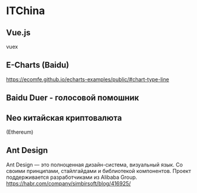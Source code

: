 # ITChina
## Vue.js
vuex
## E-Charts (Baidu)
https://ecomfe.github.io/echarts-examples/public/#chart-type-line

## Baidu Duer - голосовой помошник

## Neo китайская криптовалюта
(Ethereum)

## Ant Design
Ant Design — это полноценная дизайн-система, визуальный язык. Со своими принципами, стайлгайдами и библиотекой компонентов. Проект поддерживается разработчиками из Alibaba Group.
https://habr.com/company/simbirsoft/blog/416925/

